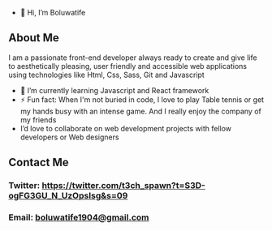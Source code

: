 - 👋 Hi, I’m Boluwatife

## About Me
I am a passionate front-end developer always ready to create and give life to aesthetically pleasing, user friendly and accessible web applications using technologies like 
Html, Css, Sass, Git and Javascript
- 🌱 I’m currently learning Javascript and React framework
- ⚡ Fun fact: When I'm not buried in code, I love to play Table tennis or get my hands busy with an intense game. And I really enjoy the company of my friends
- I’d love to collaborate on web development projects with fellow developers or Web designers

## Contact Me
### Twitter: https://twitter.com/t3ch_spawn?t=S3D-ogFG3GU_N_UzOpsIsg&s=09
### Email: boluwatife1904@gmail.com

<!---
gLitCH1904/gLitCH1904 is a ✨ special ✨ repository because its `README.md` (this file) appears on your GitHub profile.
You can click the Preview link to take a look at your changes.
--->
